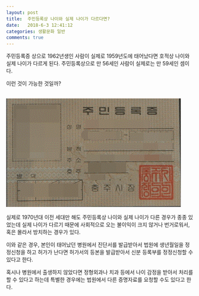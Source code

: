 ```yaml
---
layout: post
title:  주민등록상 나이와 실제 나이가 다르다면?
date:   2018-6-3 12:41:12
categories: 생활문화 일반
comments: true
---
```






<p class="active">주민등록증 상으로 1962년생인 사람이 실제로 1959년도에 태어났다면 호적상 나이와 실제 나이가 다르게 된다. 주민등록상으로&nbsp;만 56세인 사람이 실제로는&nbsp;만 59세인 셈이다.</p>
<p class="active">이런 것이 가능한 것일까?</p>

<br><img class="image" src="/images/주민등록증_52345.gif" alt=""/><br>


<p class="active">실제로 1970년대 이전 세대만 해도 주민등록상 나이와 실제 나이가 다른 경우가 <span class="re_green">종종 있었는데 실제 나이가 다르기 때문에 사회적으로 오는 불이익이 크지 않거나 번거로워서, 혹은 몰라서 방치하는 경우가 있다.</span></p>
<p class="active">이와 같은 경우, 본인이 태어났던 병원에서 진단서를 <span class="re_green">발급받아서</span> 법원에 생년월일을 정정신청을 하고 허가가 난다면 허가서의 등본을 발급받아서 <span class="re_green">신분 등록부를</span> 정정신청할 수 있다고 한다.</p>
<p class="active">혹시나 병원에서 출생하지 않았다면 정형외과나 치과 등에서 <span class="re_green">나이 감정을</span> 받아서 처리를 할 수 있다고 하는데 특별한 경우에는 법원에서 다른 증명자료를 요청할 수도 있다고 한다.</p>